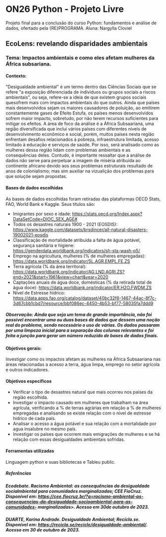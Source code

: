 # ON26 Python - Projeto Livre
Projeto final para a conclusão do curso Python: fundamentos e análise de dados, ofertado pela {RE}PROGRAMA.
Aluna: Nargylla Cloviel

## EcoLens: revelando disparidades ambientais

### Tema: Impactos ambientais e como eles afetam mulheres da África subsariana.

#### Contexto:
"Desigualdade ambiental" é um termo dentro das Ciências Sociais que se refere "a exposição diferenciada de indíviduos ou 
grupos sociais a riscos ambientais", ou seja, refere-se a ideia de que existem grupos sociais quesofrem mais com impactos ambientais do que outros. Ainda que países mais desenvolvidos sejam os maiores causadores de poluição, ao emitirem constantemente gases de 
Efeito Estufa, os países menos desenvolvidos sofrem maior impacto, sobretudo, por não terem recursos suficientes para mitigar os efeitos. A área de foco da análise é a África Subsaariana, uma região diversificada que inclui vários países com diferentes níveis 
de desenvolvimento econômico e social, porém, muitos países nesta região enfrentam desafios relacionados à pobreza, infraestrutura limitada, acesso limitado à educação e serviços de saúde. Por isso, será analisado como as mulheres dessa região lidam com problemas 
ambientais e as consequências deles. Contudo, é importante ressaltar que a análise de dados não serve para perpetuar a imagem de miséria atribuída ao continente africano devido aos seus problemas estruturais resultado de anos de colonialismo; mas sim auxiliar na vizualição
dos problemas para que soluçõe sejam propostas. 

#### Bases de dados escolhidas
As bases de dados escolhidas foram retiradas das plataformas OECD Stats, FAO, World Bank e Kaggle. Seus títulos são:

- Imigrantes por sexo e idade: https://stats.oecd.org/Index.aspx?DataSetCode=DIOC_SEX_AGE#
- Todos os desastres naturais 1900 - 2021 (EOSDIS): https://www.kaggle.com/datasets/brsdincer/all-natural-disasters-19002021-eosdis
- Classificação de mortalidade atribuída a falta de água potável, segurança sanitária e higiene: https://genderdata.worldbank.org/indicators/sh-sta-wash-p5/
- Emprego na agricultura, mulheres (% de mulheres empregadas): https://data.worldbank.org/indicator/SL.AGR.EMPL.FE.ZS
- Terra agrícola (% da área territoral): https://data.worldbank.org/indicator/AG.LND.AGRI.ZS?end=2021&start=1961&view=chart&year=2020
- Captações anuais de água doce, domésticas (% da retirada total de água doce): https://data.worldbank.org/indicator/ER.H2O.FWDM.ZS
- Nível de Estresse hídrico: https://data.apps.fao.org/catalog/dataset/40bc32f6-1467-44ac-8f7c-3d67cbb1cbd7/resource/bbf086ec-4450-4b53-bf77-58035fa7ddd9

##### Observação: Ainda que seja um tema de grande importância, não foi possível encontrar uma ou duas bases de dados que dessem uma noção real do problema, sendo necessário o uso de várias. Os dados passaram por uma limpeza inicial para a separação das colunas relevantes e foi feita a junção para gerar um número reduzido de bases de dados finais.

#### Objetivos gerais:
Investigar como os impactos afetam as mulheres na África Subsaariana nas áreas relacionadas a acesso a terra, água limpa, emprego no setor agrícola e outros indicadores.

#### Objetivos específicos
- Verificar o tipo de desastres natural que mais ocorreu nos países da região escolhida.
- Investigar o impacto causado em mulheres que trabalham na área agrícula, verificando a % de terras agrárias em relação a % de mulheres empregadas e analisando se existe relação com o nível de estresse hidríco de cada país.
- Analisar o acesso a água potável e sua relação com a mortalidade por agua insalubre no mesmo país.
- Investigar os países que ocorrem mais emigrações de mulheres e se há relação com essas desigualdades ambientais sofridas.

#### Ferramentas utilizadas
Linguagem python e suas bibliotecas e Tableu public.

##### Referências
##### Ecodebate. Racismo Ambiental: as consequências da desigualdade socialmbiental para comunidades marginalizadas; CEE FioCruz. Disponível em: https://cee.fiocruz.br/?q=racismo-ambiental-as-consequencias-da-desigualdade-socioambiental-para-as-comunidades- marginalizadas>. Acesso em 30de outubro de 2023.

##### DUARTE, Karina Andrade. Desigualdade Ambiental; Recicla.se. Disponível em: <https://recicla.se/recicle/desigualdade-ambiental/>. Acesso em 30 de outubro de 2023.






